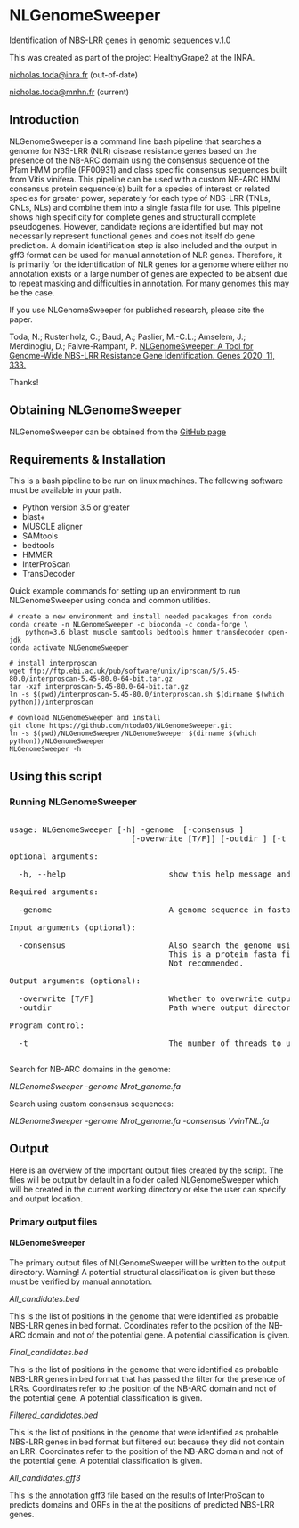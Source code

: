 # NLGenomeSweeper
Identification of NBS-LRR genes in genomic sequences
v.1.0

This was created as part of the project HealthyGrape2 at the INRA.

nicholas.toda@inra.fr (out-of-date)

nicholas.toda@mnhn.fr (current)

## Introduction
NLGenomeSweeper is a command line bash pipeline that searches a genome for NBS-LRR (NLR) disease resistance 
genes based on the presence of the NB-ARC domain using the consensus sequence of the Pfam HMM profile (PF00931) 
and class specific consensus sequences built from Vitis vinifera. This pipeline can be used with a custom 
NB-ARC HMM consensus protein sequence(s) built for a species of interest or related species for greater power,
separately for each type of NBS-LRR (TNLs, CNLs, NLs) and combine them into a single fasta file for use. This 
pipeline shows high specificity for complete genes and structurall complete pseudogenes. However, candidate regions 
are identified but may not necessarily represent functional genes and does not itself do gene prediction. A domain 
identification step is also included and the output in gff3 format can be used for manual annotation of NLR 
genes. Therefore, it is primarily for the identification of NLR genes for a genome where either no annotation 
exists or a large number of genes are expected to be absent due to repeat masking and difficulties in annotation. 
For many genomes this may be the case. 

If you use NLGenomeSweeper for published research, please cite the paper. 

Toda, N.; Rustenholz, C.; Baud, A.; Paslier, M.-C.L.; Amselem, J.; Merdinoglu, D.; Faivre-Rampant, P. [NLGenomeSweeper: A Tool for Genome-Wide NBS-LRR Resistance Gene Identification. Genes 2020, 11, 333.](https://www.mdpi.com/2073-4425/11/3/333)
 
Thanks!

## Obtaining NLGenomeSweeper
NLGenomeSweeper can be obtained from the [GitHub page](https://github.com/ntoda03/NLGenomeSweeper)

## Requirements & Installation
This is a bash pipeline to be run on linux machines.
The following software must be available in your path.

* Python version 3.5 or greater
* blast+
* MUSCLE aligner
* SAMtools
* bedtools
* HMMER
* InterProScan
* TransDecoder

Quick example commands for setting up an environment to run NLGenomeSweeper using conda and common utilities.

```
# create a new environment and install needed pacakages from conda
conda create -n NLGenomeSweeper -c bioconda -c conda-forge \
    python=3.6 blast muscle samtools bedtools hmmer transdecoder open-jdk
conda activate NLGenomeSweeper

# install interproscan
wget ftp://ftp.ebi.ac.uk/pub/software/unix/iprscan/5/5.45-80.0/interproscan-5.45-80.0-64-bit.tar.gz
tar -xzf interproscan-5.45-80.0-64-bit.tar.gz
ln -s $(pwd)/interproscan-5.45-80.0/interproscan.sh $(dirname $(which python))/interproscan

# download NLGenomeSweeper and install
git clone https://github.com/ntoda03/NLGenomeSweeper.git
ln -s $(pwd)/NLGenomeSweeper/NLGenomeSweeper $(dirname $(which python))/NLGenomeSweeper
NLGenomeSweeper -h
```

## Using this script

### Running NLGenomeSweeper
<pre>

usage: NLGenomeSweeper [-h] -genome <fasta file> [-consensus <fasta file>]
                          [-overwrite [T/F]] [-outdir <path>] [-t <threads>]

optional arguments:

  -h, --help                      show this help message and exit

Required arguments:

  -genome <fasta file>                        A genome sequence in fasta format to search.

Input arguments (optional):

  -consensus <fasta file>                     Also search the genome using a custom NB-ARC consensus sequence(s).
                                  This is a protein fasta file of the domain sequence(s) only.
                                  Not recommended.

Output arguments (optional):

  -overwrite [T/F]                Whether to overwrite output files if they already exist. [Default F] 
  -outdir <path>                        Path where output directory NLGenomeSweeper will be created. [Default ./] 

Program control:

  -t <threads>                             The number of threads to use.

</pre>
Search for NB-ARC domains in the genome:

*NLGenomeSweeper -genome Mrot_genome.fa*

Search using custom consensus sequences:

*NLGenomeSweeper -genome Mrot_genome.fa -consensus VvinTNL.fa*

## Output
Here is an overview of the important output files created by the script. The files will be output by default in a folder called NLGenomeSweeper which will be created in the current working directory or else the user can specify and output location. 

### Primary output files
#### NLGenomeSweeper
The primary output files of NLGenomeSweeper will be written to the output directory.
Warning! A potential structural classification is given but these must be verified by manual annotation.

*All_candidates.bed*

This is the list of positions in the genome that were identified as probable NBS-LRR genes in bed format. Coordinates refer to the position of the NB-ARC domain and not of the potential gene. A potential classification is given.

*Final_candidates.bed*

This is the list of positions in the genome that were identified as probable NBS-LRR genes in bed format that has passed the filter for the presence of LRRs. Coordinates refer to the position of the NB-ARC domain and not of the potential gene. A potential classification is given.

*Filtered_candidates.bed*

This is the list of positions in the genome that were identified as probable NBS-LRR genes in bed format but filtered out because they did not contain an LRR. Coordinates refer to the position of the NB-ARC domain and not of the potential gene. A potential classification is given.

*All_candidates.gff3*

This is the annotation gff3 file based on the results of InterProScan to predicts domains and ORFs in the at the positions of predicted NBS-LRR genes. 

